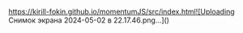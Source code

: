 https://kirill-fokin.github.io/momentumJS/src/index.html![Uploading Снимок экрана 2024-05-02 в 22.17.46.png…]()
